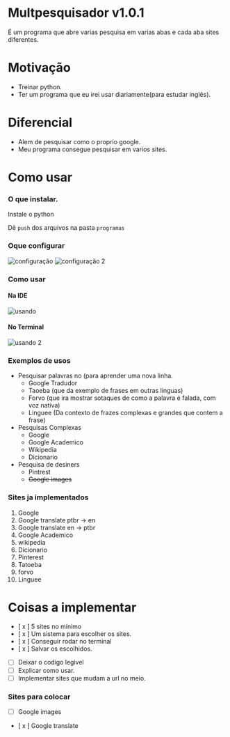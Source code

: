 # Multpesquisador v1.0.1
É um programa que abre varias pesquisa em varias abas e cada aba sites diferentes.
# Motivação
- Treinar python.
- Ter um programa que eu irei usar diariamente(para estudar inglês).
# Diferencial
- Alem de pesquisar como o proprio google.
- Meu programa consegue pesquisar em varios sites.
# Como usar
### O que instalar.
Instale o python

Dê `push` dos arquivos na pasta `programas`
### Oque configurar
![configuração](https://github.com/user-attachments/assets/dea690b3-4c93-452e-8699-8683aa03622d)
![configuração 2](https://github.com/user-attachments/assets/c947ef97-f7ba-44db-9a35-fccf989785cf)


### Como usar
#### Na IDE
![usando](https://github.com/user-attachments/assets/80510cbc-b2fc-46bd-9e38-357174455b85)
#### No Terminal
![usando 2](https://github.com/user-attachments/assets/838a33e0-0837-445a-a9ab-4c1ab1b61a73)

### Exemplos de usos
- Pesquisar palavras no (para aprender uma nova linha.
  - Google Tradudor
  - Taoeba (que da exemplo de frases em outras linguas)
  - Forvo (que ira mostrar sotaques de como a palavra é falada, com voz nativa)
  - Linguee (Da contexto de frazes complexas e grandes que contem a frase)
- Pesquisas Complexas
  - Google
  - Google Academico
  - Wikipedia
  - Dicionario
- Pesquisa de desiners
  - Pintrest
  - ~~Google images~~
### Sites ja implementados
1. Google
2. Google translate ptbr -> en
3. Google translate en -> ptbr
4. Google Academico
5. wikipedia
6. Dicionario
7. Pinterest
8. Tatoeba
9. forvo
10. Linguee

# Coisas a implementar
- [ x ] 5 sites no mínimo
- [ x ] Um sistema para escolher os sites.
- [ x ] Conseguir rodar no terminal
- [ x ] Salvar os escolhidos.
- [  ] Deixar o codigo legivel
- [  ] Explicar como usar.
- [  ] Implementar sites que mudam a url no meio.

### Sites para colocar
- [  ] Google images
- [ x ] Google translate

